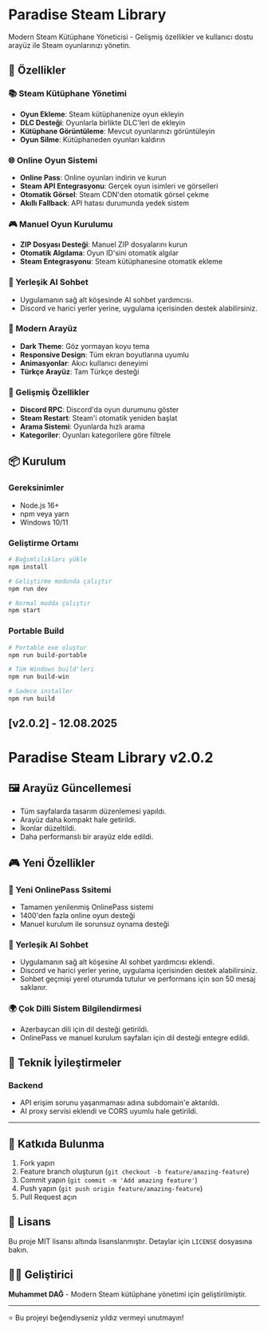 # Paradise Steam Library

Modern Steam Kütüphane Yöneticisi - Gelişmiş özellikler ve kullanıcı dostu arayüz ile Steam oyunlarınızı yönetin.

## 🚀 Özellikler

### 📚 Steam Kütüphane Yönetimi
- **Oyun Ekleme**: Steam kütüphanenize oyun ekleyin
- **DLC Desteği**: Oyunlarla birlikte DLC'leri de ekleyin
- **Kütüphane Görüntüleme**: Mevcut oyunlarınızı görüntüleyin
- **Oyun Silme**: Kütüphaneden oyunları kaldırın

### 🌐 Online Oyun Sistemi
- **Online Pass**: Online oyunları indirin ve kurun
- **Steam API Entegrasyonu**: Gerçek oyun isimleri ve görselleri
- **Otomatik Görsel**: Steam CDN'den otomatik görsel çekme
- **Akıllı Fallback**: API hatası durumunda yedek sistem

### 🎮 Manuel Oyun Kurulumu
- **ZIP Dosyası Desteği**: Manuel ZIP dosyalarını kurun
- **Otomatik Algılama**: Oyun ID'sini otomatik algılar
- **Steam Entegrasyonu**: Steam kütüphanesine otomatik ekleme

### 🤖 Yerleşik AI Sohbet
- Uygulamanın sağ alt köşesinde AI sohbet yardımcısı.
- Discord ve harici yerler yerine, uygulama içerisinden destek alabilirsiniz.

### 🎨 Modern Arayüz
- **Dark Theme**: Göz yormayan koyu tema
- **Responsive Design**: Tüm ekran boyutlarına uyumlu
- **Animasyonlar**: Akıcı kullanıcı deneyimi
- **Türkçe Arayüz**: Tam Türkçe desteği

### 🔧 Gelişmiş Özellikler
- **Discord RPC**: Discord'da oyun durumunu göster
- **Steam Restart**: Steam'i otomatik yeniden başlat
- **Arama Sistemi**: Oyunlarda hızlı arama
- **Kategoriler**: Oyunları kategorilere göre filtrele

## 📦 Kurulum

### Gereksinimler
- Node.js 16+ 
- npm veya yarn
- Windows 10/11

### Geliştirme Ortamı
```bash
# Bağımlılıkları yükle
npm install

# Geliştirme modunda çalıştır
npm run dev

# Normal modda çalıştır
npm start
```

### Portable Build
```bash
# Portable exe oluştur
npm run build-portable

# Tüm Windows build'leri
npm run build-win

# Sadece installer
npm run build
```

## [v2.0.2] - 12.08.2025

# Paradise Steam Library v2.0.2

## 🖼 Arayüz Güncellemesi
- Tüm sayfalarda tasarım düzenlemesi yapıldı.
- Arayüz daha kompakt hale getirildi.
- İkonlar düzeltildi.
- Daha performanslı bir arayüz elde edildi.


## 🎮 Yeni Özellikler

### 🔐 Yeni OnlinePass Ssitemi
- Tamamen yenilenmiş OnlinePass sistemi
- 1400'den fazla online oyun desteği
- Manuel kurulum ile sorunsuz oynama desteği

### 🤖 Yerleşik AI Sohbet
- Uygulamanın sağ alt köşesine AI sohbet yardımcısı eklendi.
- Discord ve harici yerler yerine, uygulama içerisinden destek alabilirsiniz.
- Sohbet geçmişi yerel oturumda tutulur ve performans için son 50 mesaj saklanır.

### 🌍 Çok Dilli Sistem Bilgilendirmesi
- Azerbaycan dili için dil desteği getirildi.
- OnlinePass ve manuel kurulum sayfaları için dil desteği entegre edildi.

## 🔧 Teknik İyileştirmeler

### Backend
- API erişim sorunu yaşanmaması adına subdomain'e aktarıldı.
 - AI proxy servisi eklendi ve CORS uyumlu hale getirildi.


---

## 🤝 Katkıda Bulunma

1. Fork yapın
2. Feature branch oluşturun (`git checkout -b feature/amazing-feature`)
3. Commit yapın (`git commit -m 'Add amazing feature'`)
4. Push yapın (`git push origin feature/amazing-feature`)
5. Pull Request açın

## 📄 Lisans

Bu proje MIT lisansı altında lisanslanmıştır. Detaylar için `LICENSE` dosyasına bakın.

## 👨‍💻 Geliştirici

**Muhammet DAĞ** - Modern Steam kütüphane yönetimi için geliştirilmiştir.

---

⭐ Bu projeyi beğendiyseniz yıldız vermeyi unutmayın! 
